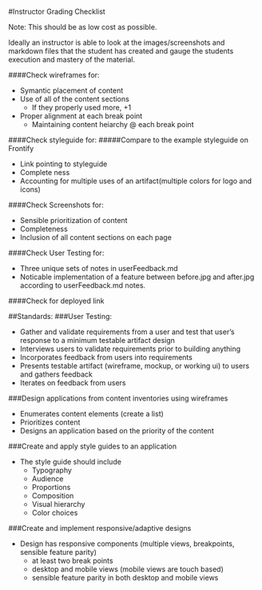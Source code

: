 #Instructor Grading Checklist

Note: This should be as low cost as possible.

Ideally an instructor is able to look at the images/screenshots and markdown files that the student has created and gauge the students execution and mastery of the material.


####Check wireframes for:
* Symantic placement of content
* Use of all of the content sections
	* If they properly used more, +1	
* Proper alignment at each break point
	* Maintaining content heiarchy @ each break point 

####Check styleguide for:
#####Compare to the example styleguide on Frontify
* Link pointing to styleguide
* Complete	ness
* Accounting for multiple uses of an artifact(multiple colors for logo and icons)

####Check Screenshots for:
* Sensible prioritization of content
* Completeness 
* Inclusion of all content sections on each page

####Check User Testing for:
* Three unique sets of notes in userFeedback.md 
* Noticable implementation of a feature between before.jpg and after.jpg according to userFeedback.md notes.  

####Check for deployed link


##Standards:
###User Testing: 
* Gather and validate requirements from a user and test that user’s response to a minimum testable artifact
design
* Interviews users to validate requirements prior to building anything
* Incorporates feedback from users into requirements
* Presents testable artifact (wireframe, mockup, or working ui) to users and gathers feedback
* Iterates on feedback from users

###Design applications from content inventories using wireframes
* Enumerates content elements (create a list)
* Prioritizes content
* Designs an application based on the priority of the content

###Create and apply style guides to an application
* The style guide should include
	* Typography
	* Audience
	* Proportions
	* Composition
	* Visual hierarchy
	* Color choices
	
###Create and implement responsive/adaptive designs
* Design has responsive components (multiple views, breakpoints, sensible feature parity)
	* at least two break points
	* desktop and mobile views (mobile views are touch based)
	* sensible feature parity in both desktop and mobile views